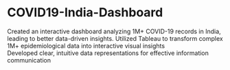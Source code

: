 # COVID19-India-Dashboard
Created an interactive dashboard analyzing 1M+ COVID-19 records in India, leading to better data-driven insights. 
Utilized Tableau to transform complex 1M+ epidemiological data into interactive visual insights  
Developed clear, intuitive data representations for effective information communication
